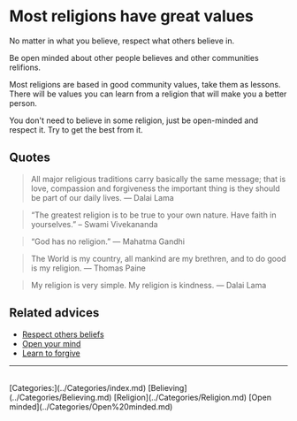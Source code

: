 # Most religions have great values

No matter in what you believe, respect what others believe in.

Be open minded about other people believes and other communities relifions.

Most religions are based in good community values, take them as lessons. There will be values you can learn from a religion that will make you a better person.

You don't need to believe in some religion, just be open-minded and respect it. Try to get the best from it.

## Quotes

> All major religious traditions carry basically the same message; that is love, compassion and forgiveness the important thing is they should be part of our daily lives. — Dalai Lama

> “The greatest religion is to be true to your own nature. Have faith in yourselves.” – Swami Vivekananda

> “God has no religion.” ― Mahatma Gandhi

> The World is my country, all mankind are my brethren, and to do good is my religion. ― Thomas Paine

> My religion is very simple. My religion is kindness. ― Dalai Lama

## Related advices

- [Respect others beliefs](../Respect%20others%20beliefs/index.md)
- [Open your mind](../Open%20your%20mind/index.md)
- [Learn to forgive](../Learn%20to%20forgive/index.md)
<hr/><br/>[Categories:](../Categories/index.md) [Believing](../Categories/Believing.md) [Religion](../Categories/Religion.md) [Open minded](../Categories/Open%20minded.md)